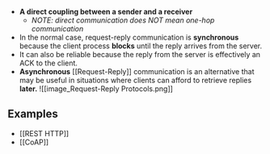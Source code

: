 - **A direct coupling between a sender and a receiver**
	- _NOTE: direct communication does NOT mean one-hop communication_
- In the normal case, request-reply communication is **synchronous** because the client process **blocks** until the reply arrives from the server.
- It can also be reliable because the reply from the server is effectively an ACK to the client.
- **Asynchronous** [[Request-Reply]] communication is an alternative that may be useful in situations where clients can afford to retrieve replies **later.**
![[image_Request-Reply Protocols.png]]
## Examples
- [[REST HTTP]]
- [[CoAP]]